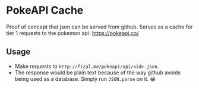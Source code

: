 # PokeAPI Cache

Proof of concept that json can be served from github. Serves as a cache for tier 1 requests to the pokemon api: https://pokeapi.co/

## Usage

- Make requests to `http://fizal.me/pokeapi/api/<id>.json`.
- The response would be plain text because of the way github avoids being used as a database. Simply run `JSON.parse` on it. 😀